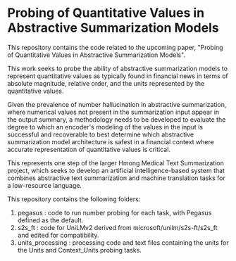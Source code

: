 # Probing of Quantitative Values in Abstractive Summarization Models

This repository contains the code related to the upcoming paper, "Probing of Quantitative Values in Abstractive Summarization Models".

This work seeks to probe the ability of abstractive summarization models to represent quantitative values as typically found in financial news in terms of absolute magnitude, relative order, and the units represented by the quantitative values. 

Given the prevalence of number hallucination in abstractive summarization, where numerical values not present in the summarization input appear in the output summary, a methodology needs to be developed to evaluate the degree to which an encoder's modeling of the values in the input is successful and recoverable to best determine which abstractive summarization model architecture is safest in a financial context where accurate representation of quantitative values is critical.

This represents one step of the larger Hmong Medical Text Summarization project, which seeks to develop an artificial intelligence-based system that combines abstractive text summarization and machine translation tasks for a low-resource language.

This repository contains the following folders:
1. pegasus : code to run number probing for each task, with Pegasus defined as the default.
2. s2s_ft : code for UniLMv2 derived from microsoft/unilm/s2s-ft/s2s_ft and edited for compatibility.
3. units_processing : processing code and text files containing the units for the Units and Context_Units probing tasks.
